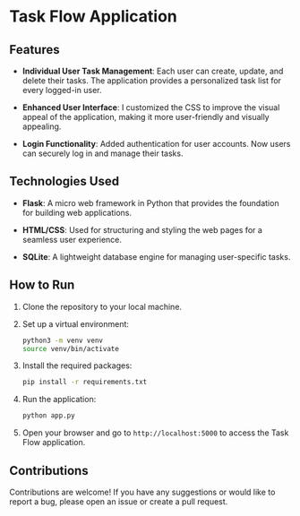 # Task Flow Application 


## Features

- **Individual User Task Management**: Each user can create, update, and delete their tasks. The application provides a personalized task list for every logged-in user.

- **Enhanced User Interface**: I customized the CSS to improve the visual appeal of the application, making it more user-friendly and visually appealing.

- **Login Functionality**: Added authentication for user accounts. Now users can securely log in and manage their tasks.

## Technologies Used

- **Flask**: A micro web framework in Python that provides the foundation for building web applications.

- **HTML/CSS**: Used for structuring and styling the web pages for a seamless user experience.

- **SQLite**: A lightweight database engine for managing user-specific tasks.

## How to Run

1. Clone the repository to your local machine.

2. Set up a virtual environment:
    ```bash
    python3 -m venv venv
    source venv/bin/activate
    ```

3. Install the required packages:
    ```bash
    pip install -r requirements.txt
    ```

4. Run the application:
    ```bash
    python app.py
    ```

5. Open your browser and go to `http://localhost:5000` to access the Task Flow application.

## Contributions

Contributions are welcome! If you have any suggestions or would like to report a bug, please open an issue or create a pull request.

